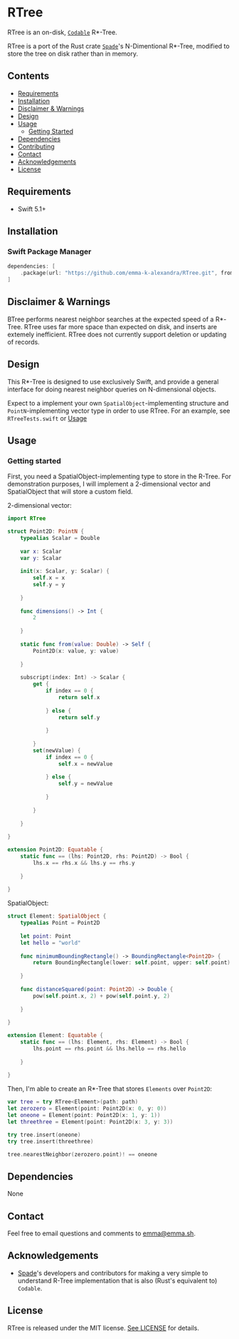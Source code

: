 # RTree

RTree is an on-disk, [`Codable`](https://developer.apple.com/documentation/foundation/archives_and_serialization/encoding_and_decoding_custom_types) R*-Tree.

RTree is a port of the Rust crate [`Spade`](https://crates.io/crates/spade)'s N-Dimentional R*-Tree, modified to store the tree on disk rather than in memory. 

## Contents
- [Requirements](#requirements)
- [Installation](#installation)
- [Disclaimer & Warnings](#disclaimer--warnings)
- [Design](#design)
- [Usage](#usage)
    - [Getting Started](#getting-started)
- [Dependencies](#dependencies)
- [Contributing](#contributing)
- [Contact](#contact)
- [Acknowledgements](#acknowledgements)
- [License](#license)

## Requirements
- Swift 5.1+

## Installation

### Swift Package Manager
```swift
dependencies: [
    .package(url: "https://github.com/emma-k-alexandra/RTree.git", from: "1.1.0")
]
```

## Disclaimer & Warnings
BTree performs nearest neighbor searches at the expected speed of a R*-Tree. RTree uses far more space than expected on disk, and inserts are extemely inefficient. RTree does not currently support deletion or updating of records. 

## Design
This R*-Tree is designed to use exclusively Swift, and provide a general interface for doing nearest neighbor queries on N-dimensional objects.

Expect to a implement your own `SpatialObject`-implementing structure and `PointN`-implementing vector type in order to use RTree. For an example, see `RTreeTests.swift` or [Usage](#usage)

## Usage 

### Getting started
First, you need a SpatialObject-implementing type to store in the R-Tree. For demonstration purposes, I will implement a 2-dimensional vector and SpatialObject that will store a custom field.

2-dimensional vector:
```swift
import RTree

struct Point2D: PointN {
    typealias Scalar = Double
    
    var x: Scalar
    var y: Scalar
    
    init(x: Scalar, y: Scalar) {
        self.x = x
        self.y = y
        
    }
    
    func dimensions() -> Int {
        2
        
    }
    
    static func from(value: Double) -> Self {
        Point2D(x: value, y: value)
        
    }
    
    subscript(index: Int) -> Scalar {
        get {
            if index == 0 {
                return self.x
                
            } else {
                return self.y
                
            }
            
        }
        set(newValue) {
            if index == 0 {
                self.x = newValue
                
            } else {
                self.y = newValue
                
            }
             
        }
        
    }
    
}

extension Point2D: Equatable {
    static func == (lhs: Point2D, rhs: Point2D) -> Bool {
        lhs.x == rhs.x && lhs.y == rhs.y
        
    }
    
}
```

SpatialObject:
```swift
struct Element: SpatialObject {
    typealias Point = Point2D
        
    let point: Point
    let hello = "world"
    
    func minimumBoundingRectangle() -> BoundingRectangle<Point2D> {
        return BoundingRectangle(lower: self.point, upper: self.point)
        
    }
    
    func distanceSquared(point: Point2D) -> Double {
        pow(self.point.x, 2) + pow(self.point.y, 2)
        
    }
    
}

extension Element: Equatable {
    static func == (lhs: Element, rhs: Element) -> Bool {
        lhs.point == rhs.point && lhs.hello == rhs.hello
        
    }
    
}
```

Then, I'm able to create an R*-Tree that stores `Elements` over `Point2D`:

```swift
var tree = try RTree<Element>(path: path)
let zerozero = Element(point: Point2D(x: 0, y: 0))
let oneone = Element(point: Point2D(x: 1, y: 1))
let threethree = Element(point: Point2D(x: 3, y: 3))

try tree.insert(oneone)
try tree.insert(threethree)

tree.nearestNeighbor(zerozero.point)! == oneone
```

## Dependencies
None

## Contact
Feel free to email questions and comments to [emma@emma.sh](mailto:emma@emma.sh). 

## Acknowledgements
- [Spade](https://crates.io/crates/spade)'s developers and contributors for making a very simple to understand R-Tree implementation that is also (Rust's equivalent to) `Codable`.

## License

RTree is released under the MIT license. [See LICENSE](https://github.com/emma-k-alexandra/RTree/blob/master/LICENSE) for details.
